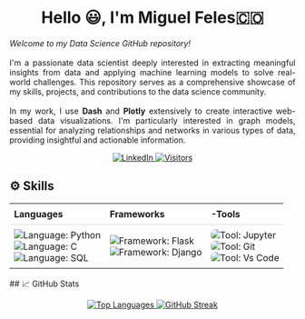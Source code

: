<h1 align="center">Hello 😃, I'm Miguel Feles🇨🇴</h1>
<p align="justify">
  <em>Welcome to my Data Science GitHub repository!</em><br><br>
  I'm a passionate data scientist deeply interested in extracting meaningful insights from data and applying machine learning models to solve real-world challenges. This repository serves as a comprehensive showcase of my skills, projects, and contributions to the data science community.<br><br>
  In my work, I use <strong>Dash</strong> and <strong>Plotly</strong> extensively to create interactive web-based data visualizations. I'm particularly interested in graph models, essential for analyzing relationships and networks in various types of data, providing insightful and actionable information.
</p>
<p align="center">
  <a href="https://www.linkedin.com/in/miguelfeles/">
    <img src="https://img.shields.io/badge/LinkedIn-miguelfeles-blue?style=flat-square&logo=linkedin" alt="LinkedIn">
  </a>
  <a href="https://github.com/miguelfeles">
    <img src="https://visitor-badge.laobi.icu/badge?page_id=miguelfeles.miguelfeles" alt="Visitors">
  </a>
</p>



## ⚙️ Skills
<table style="border-collapse: collapse; width: 100%; margin: 0;">
  <tr>
    <th style="padding: 8px; text-align: left; border-bottom: 1px solid #ddd; font-weight: bold;">Languages</th>
    <th style="padding: 8px; text-align: left; border-bottom: 1px solid #ddd; font-weight: bold;">Frameworks</th>
    <th style="padding: 8px; text-align: left; border-bottom: 1px solid #ddd; font-weight: bold;">-Tools</th>
  </tr>
  <tr>
    <td style="padding: 8px;">
      <img src="https://img.shields.io/badge/Python-3776AB?style=for-the-badge&logo=python&logoColor=white" alt="Language: Python" style="display: block; margin: 0 auto;">
      <img src="https://img.shields.io/badge/Cpp-ED8B00?style=for-the-badge&logo=openjdk&logoColor=white" alt="Language: C" style="display: block; margin: 0 auto;">
      <img src="https://img.shields.io/badge/SQL-005C84?style=for-the-badge&logo=mysql&logoColor=white" alt="Language: SQL" style="display: block; margin: 0 auto;">
    </td>
    <td style="padding: 8px;">
      <img src="https://img.shields.io/badge/Flask-000000?style=for-the-badge&logo=flask&logoColor=white" alt="Framework: Flask" style="display: block; margin: 0 auto;">
      <img align="center" src="https://img.shields.io/badge/Django-57F287?style=for-the-badge&logo=django&logoColor=white" alt="Framework: Django" style="display: block; margin: 0 auto;">
    </td>
    <td style="padding: 8px;">
      <img src="https://img.shields.io/badge/Jupyter-orange?style=for-the-badge&logo=Jupyter&color=FF924E" alt="Tool: Jupyter" style="display: block; margin: 0 auto; border-radius: 8px;">
      <img src="https://img.shields.io/badge/GIT-E44C30?style=for-the-badge&logo=git&logoColor=white" alt="Tool: Git" style="display: block; margin: 0 auto; border-radius: 8px;">
      <img src="https://img.shields.io/badge/Vs_Code-0078D4?style=for-the-badge&logo=visual%20studio%20code&logoColor=white" alt="Tool: Vs Code" style="display: block; margin: 0 auto; border-radius: 8px;">
    </td>
  </tr>
</table>
<br>
## 📈 GitHub Stats 
<p align="center">
  <a href="https://github.com/miguelfeles" style = "height:40px;">
    <img src="https://github-readme-stats.vercel.app/api/top-langs/?username=miguelfeles&theme=nightowl&bg_color=1d1f21&langs_count=3&hide=java,html,tex,jupyter%20notebook,css" alt="Top Languages">
  </a>
  <a href="https://git.io/streak-stats" style = "height:40px;">
  <img src="http://github-readme-streak-stats.herokuapp.com?user=miguelfeles&theme=nightowl" alt="GitHub Streak">
  </a>
</p>
